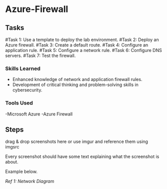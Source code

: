 # Azure-Firewall

## Tasks
#Task 1: Use a template to deploy the lab environment.
#Task 2: Deploy an Azure firewall.
#Task 3: Create a default route.
#Task 4: Configure an application rule.
#Task 5: Configure a network rule.
#Task 6: Configure DNS servers.
#Task 7: Test the firewall.

### Skills Learned
- Enhanced knowledge of network and application firewall rules.
- Development of critical thinking and problem-solving skills in cybersecurity.

### Tools Used
-Microsoft Azure
-Azure Firewall

## Steps
drag & drop screenshots here or use imgur and reference them using imgsrc

Every screenshot should have some text explaining what the screenshot is about.

Example below.

*Ref 1: Network Diagram*
